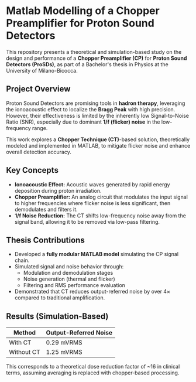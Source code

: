 # Matlab Modelling of a Chopper Preamplifier for Proton Sound Detectors

This repository presents a theoretical and simulation-based study on the design and performance of a **Chopper Preamplifier (CP)** for **Proton Sound Detectors (ProSDs)**, as part of a Bachelor's thesis in Physics at the University of Milano-Bicocca.

## Project Overview

Proton Sound Detectors are promising tools in **hadron therapy**, leveraging the ionoacoustic effect to localize the **Bragg Peak** with high precision. However, their effectiveness is limited by the inherently low Signal-to-Noise Ratio (SNR), especially due to dominant **1/f (flicker) noise** in the low-frequency range.

This work explores a **Chopper Technique (CT)**-based solution, theoretically modeled and implemented in MATLAB, to mitigate flicker noise and enhance overall detection accuracy.

## Key Concepts

- **Ionoacoustic Effect:** Acoustic waves generated by rapid energy deposition during proton irradiation.
- **Chopper Preamplifier:** An analog circuit that modulates the input signal to higher frequencies where flicker noise is less significant, then demodulates and filters it.
- **1/f Noise Reduction:** The CT shifts low-frequency noise away from the signal band, allowing it to be removed via low-pass filtering.

## Thesis Contributions

- Developed a **fully modular MATLAB model** simulating the CP signal chain.
- Simulated signal and noise behavior through:
  - Modulation and demodulation stages
  - Noise generation (thermal and flicker)
  - Filtering and RMS performance evaluation
- Demonstrated that CT reduces output-referred noise by over 4× compared to traditional amplification.

## Results (Simulation-Based)

| Method           | Output-Referred Noise |
|------------------|------------------------|
| With CT          | 0.29 mVRMS             |
| Without CT       | 1.25 mVRMS             |

This corresponds to a theoretical dose reduction factor of ~16 in clinical terms, assuming averaging is replaced with chopper-based processing.
